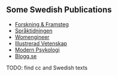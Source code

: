 ## Some Swedish Publications
- <a href="http://fof.se/">Forskning & Framsteg</a>
- <a href="http://spraktidningen.se/">Språktidningen</a>
- <a href="http://womengineer.org/">Womengineer</a>
- <a href="http://illvet.se/">Illustrerad Vetenskap</a>
- <a href="https://modernpsykologi.se/">Modern Psykologi</a>
- <a href="https://blogg.se/">Blogg.se</a>

TODO: find cc and Swedish texts
